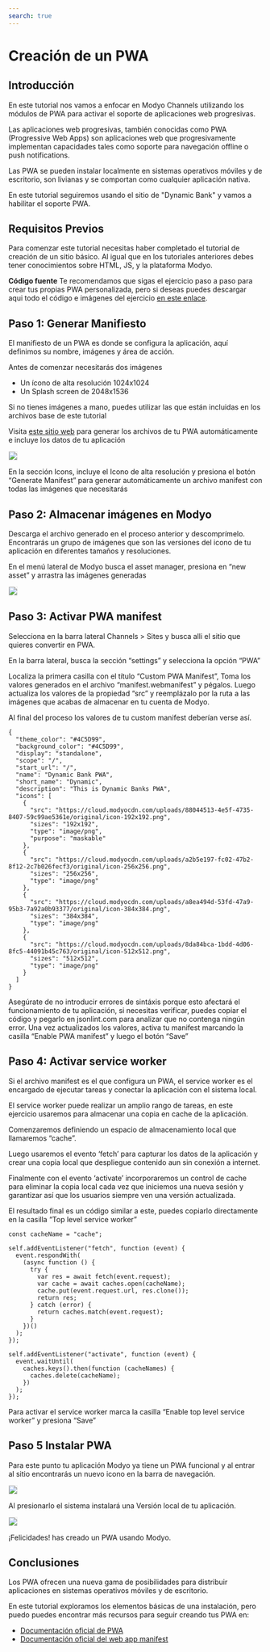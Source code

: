 ```yaml
---
search: true
---
```


# Creación de un PWA

## Introducción

En este tutorial nos vamos a enfocar en Modyo Channels utilizando los módulos de PWA para activar el soporte de aplicaciones web progresivas.

Las aplicaciones web progresivas, también conocidas como PWA (Progressive Web Apps) son aplicaciones web que progresivamente implementan capacidades tales como soporte para navegación offline o push notifications.

Las PWA se pueden instalar localmente en sistemas operativos móviles y de escritorio, son livianas y se comportan como cualquier aplicación nativa.

En este tutorial seguiremos usando el sitio de "Dynamic Bank" y vamos a habilitar el soporte PWA.


## Requisitos Previos

Para comenzar este tutorial necesitas haber completado el tutorial de creación de un sitio básico. Al igual que en los tutoriales anteriores debes tener conocimientos sobre HTML, JS, y la plataforma Modyo.


**Código fuente**
Te recomendamos que sigas el ejercicio paso a paso para crear tus propias PWA personalizada, pero si deseas puedes descargar aqui todo el código e imágenes del ejercicio [en este enlace](https://cloud.modyocdn.com/uploads/a4ca197c-af7a-4888-99ce-cf455779dc8f/original/assets.zip).

## Paso 1: Generar Manifiesto


El manifiesto de un PWA es donde se configura la aplicación, aquí definimos su nombre, imágenes y área de acción.

Antes de comenzar necesitarás dos imágenes
- Un ícono de alta resolución 1024x1024
- Un Splash screen de 2048x1536

Si no tienes imágenes a mano, puedes utilizar las que están incluidas en los archivos base de este tutorial

Visita [este sitio web](https://bit.ly/2Zv2H5i) para generar los archivos de tu PWA automáticamente e incluye los datos de tu aplicación

<img src="/assets/img/tutorials/how-to-create-pwa/manifest_data.png" style="border: 1px solid rgb(238, 238, 238);max-width: 400px;margin: auto 0;"/>

En la sección Icons, incluye el Icono de alta resolución y presiona el botón “Generate Manifest” para generar automáticamente un archivo manifest con todas las imágenes que necesitarás

## Paso 2: Almacenar imágenes en Modyo

Descarga el archivo generado en el proceso anterior y descomprímelo. Encontrarás un grupo de imágenes que son las versiones del icono de tu aplicación en diferentes tamaños y resoluciones.

En el menú lateral de Modyo busca el asset manager, presiona en “new asset” y arrastra las imágenes generadas

<img src="/assets/img/tutorials/how-to-create-pwa/drag_images.gif" style="border: 1px solid rgb(238, 238, 238);max-width: 400px;margin: auto 0;"/>

## Paso 3: Activar PWA manifest

Selecciona en la barra lateral Channels > Sites y busca alli el sitio que quieres convertir en PWA.

En la barra lateral, busca la sección “settings” y selecciona la opción “PWA”

Localiza la primera casilla con el título “Custom PWA Manifest”, Toma los valores generados en el archivo “manifest.webmanifest” y pégalos. Luego actualiza los valores de la propiedad “src” y reemplázalo por la ruta a las imágenes que acabas de almacenar en tu cuenta de Modyo.

Al final del proceso los valores de tu custom manifest deberían verse así.

```
{
  "theme_color": "#4C5D99",
  "background_color": "#4C5D99",
  "display": "standalone",
  "scope": "/",
  "start_url": "/",
  "name": "Dynamic Bank PWA",
  "short_name": "Dynamic",
  "description": "This is Dynamic Banks PWA",
  "icons": [
    {
      "src": "https://cloud.modyocdn.com/uploads/88044513-4e5f-4735-8407-59c99ae5361e/original/icon-192x192.png",
      "sizes": "192x192",
      "type": "image/png",
      "purpose": "maskable"
    },
    {
      "src": "https://cloud.modyocdn.com/uploads/a2b5e197-fc02-47b2-8f12-2c7b026fecf3/original/icon-256x256.png",
      "sizes": "256x256",
      "type": "image/png"
    },
    {
      "src": "https://cloud.modyocdn.com/uploads/a8ea494d-53fd-47a9-95b3-7a92a0b93377/original/icon-384x384.png",
      "sizes": "384x384",
      "type": "image/png"
    },
    {
      "src": "https://cloud.modyocdn.com/uploads/8da84bca-1bdd-4d06-8fc5-44091b45c763/original/icon-512x512.png",
      "sizes": "512x512",
      "type": "image/png"
    }
  ]
}

```

Asegúrate de no introducir errores de sintáxis porque esto afectará el funcionamiento de tu aplicación, si necesitas verificar, puedes copiar el código y pegarlo en jsonlint.com para analizar que no contenga ningún error.
Una vez actualizados los valores, activa tu manifest marcando la casilla “Enable PWA manifest” y luego el botón “Save”


## Paso 4: Activar service worker

Si el archivo manifest es el que configura un PWA, el service worker es el encargado de ejecutar tareas y conectar la aplicación con el sistema local.

El service worker puede realizar un amplio rango de tareas, en este ejercicio usaremos para almacenar una copia en cache de la aplicación.

Comenzaremos definiendo un espacio de almacenamiento local que llamaremos “cache”.

Luego usaremos el evento ‘fetch’ para capturar los datos de la aplicación y crear una copia local que despliegue contenido aun sin conexión a internet.

Finalmente con el evento ‘activate’ incorporaremos un control de cache para eliminar la copia local cada vez que iniciemos una nueva sesión y garantizar así que los usuarios siempre ven una versión actualizada.

El resultado final es un código similar a este, puedes copiarlo directamente en la casilla “Top level service worker”


```
const cacheName = "cache";

self.addEventListener("fetch", function (event) {
  event.respondWith(
    (async function () {
      try {
        var res = await fetch(event.request);
        var cache = await caches.open(cacheName);
        cache.put(event.request.url, res.clone());
        return res;
      } catch (error) {
        return caches.match(event.request);
      }
    })()
  );
});

self.addEventListener("activate", function (event) {
  event.waitUntil(
    caches.keys().then(function (cacheNames) {
      caches.delete(cacheName);
    })
  );
});

```

Para activar el service worker marca la casilla “Enable top level service worker” y presiona “Save”

## Paso 5 Instalar PWA

Para este punto tu aplicación Modyo ya tiene un PWA funcional y al entrar al sitio encontrarás un nuevo icono en la barra de navegación.

<img src="/assets/img/tutorials/how-to-create-pwa/pwa_installed.png" style="border: 1px solid rgb(238, 238, 238);max-width: 400px;margin: auto 0;"/>

Al presionarlo el sistema instalará una Versión local de tu aplicación.

<img src="/assets/img/tutorials/how-to-create-pwa/pwa_install.png" style="border: 1px solid rgb(238, 238, 238);max-width: 400px;margin: auto 0;"/>

¡Felicidades! has creado un PWA usando Modyo.

## Conclusiones

Los PWA ofrecen una nueva gama de posibilidades para distribuir aplicaciones en sistemas operativos móviles y de escritorio.

En este tutorial exploramos los elementos básicas de una instalación, pero puedo puedes encontrar más recursos para seguir creando tus PWA en:

- [Documentación oficial de PWA](https://blog.pwabuilder.com/docs)
- [Documentación oficial del web app manifest](https://developer.mozilla.org/en-US/docs/Web/Manifest)
